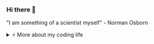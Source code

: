 ### Hi there 👋 

"I am something of a scientist myself" - Norman Osborn

<details>
<summary>⚡️ More about my coding life</summary>
<br />

<img src="https://github-readme-stats.vercel.app/api/top-langs?username=champst2004&locale=en&hide_title=false&layout=compact&card_width=320&langs_count=5&theme=blue-green&hide_border=false&custom_title=Languages:" height="150" alt="languages graph"  />
  <img src="https://streak-stats.demolab.com?user=champst2004&locale=en&mode=daily&theme=blue-green&hide_border=false&border_radius=5" height="150" alt="streak graph"  />

</details>
